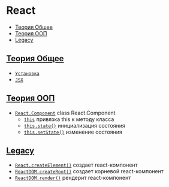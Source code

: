 # React

- [Теория Общее](#теория-общее)
- [Теория ООП](#теория-ооп)
- [Legacy](#legacy)

## [Теория Общее](#react)

- [`Установка`](<./Теория Общее/Установка.md>)
- [`JSX`](<./Теория Общее/JSX.md>)

## [Теория ООП](#react)

- [`React.Component`](<./Теория ООП/React.Component.md>) class React.Component
  - [`this`](<./Теория ООП/this.md>) привязка this к методу класса
  - [`this.state()`](<./Теория ООП/this.state.md>) инициализация состояния
  - [`this.setState()`](<./Теория ООП/this.setState.md>) изменение состояния

## [Legacy](#react)

- [`React.createElement()`](./React.createElement.md) создает react-компонент
- [`ReactDOM.createRoot()`](./ReactDOM.createRoot.md) создает корневой react-компонент
- [`ReactDOM.render()`](./ReactDom.render.md) рендерит react-компонент
